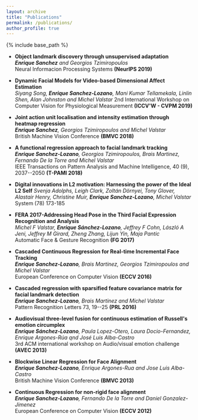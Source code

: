 ```yaml
---
layout: archive
title: "Publications"
permalink: /publications/
author_profile: true
---
```


{% include base_path %}

* **Object landmark discovery through unsupervised adaptation**  
***Enrique Sanchez** and Georgios Tzimiropoulos*  
Neural Informacion Processing Systems **(NeurIPS 2019)**  

* **Dynamic Facial Models for Video-based Dimensional Affect Estimation**  
*Siyang Song, **Enrique Sanchez-Lozano**, Mani Kumar Tellamekala, Linlin Shen, Alan Johnston and  Michel Valstar* 
2nd International Workshop on Computer Vision for Physiological Measurement **(ICCV'W - CVPM 2019)**

* **Joint action unit localisation and intensity estimation through heatmap regression**  
***Enrique Sanchez**, Georgios Tzimiropoulos and Michel Valstar*  
British Machine Vision Conference **(BMVC 2018)**  

* **A functional regression approach to facial landmark tracking**  
***Enrique Sanchez-Lozano**, Georgios Tzimiropoulos, Brais Martinez, Fernando De la Torre and Michel Valstar*  
IEEE Transactions on Pattern Analysis and Machine Intelligence, 40 (9), 2037--2050 **(T-PAMI 2018)**  

* **Digital innovations in L2 motivation: Harnessing the power of the Ideal L2 Self**
*Svenja Adolphs, Leigh Clark, Zoltán Dörnyei, Tony Glover, Alastair Henry, Christine Muir, **Enrique Sanchez-Lozano**, Michel Valstar*  
System (78) 173-185 

* **FERA 2017-Addressing Head Pose in the Third Facial Expression Recognition and Analysis**  
*Michel F Valstar, **Enrique Sánchez-Lozano**, Jeffrey F Cohn, László A Jeni, Jeffrey M Girard, Zheng Zhang, Lijun Yin, Maja Pantic*  
Automatic Face & Gesture Recognition **(FG 2017)**

* **Cascaded Continuous Regression for Real-time Incremental Face Tracking**  
***Enrique Sanchez-Lozano**, Brais Martinez, Georgios Tzimiropoulos and Michel Valstar*  
European Conference on Computer Vision **(ECCV 2016)**

* **Cascaded regression with sparsified feature covariance matrix for facial landmark detection**  
***Enrique Sanchez-Lozano**, Brais Martinez and Michel Valstar*  
Pattern Recognition Letters 73, 19--25 **(PRL 2016)**

* **Audiovisual three-level fusion for continuous estimation of Russell's emotion circumplex**  
***Enrique Sánchez-Lozano**, Paula Lopez-Otero, Laura Docio-Fernandez, Enrique Argones-Rúa qnd José Luis Alba-Castro*  
3rd ACM international workshop on Audio/visual emotion challenge **(AVEC 2013)**

* **Blockwise Linear Regression for Face Alignment**  
***Enrique Sanchez-Lozano**, Enrique Argones-Rua and Jose Luis Alba-Castro*  
British Machine Vision Conference **(BMVC 2013)**

* **Continuous Regression for non-rigid face alignment**  
***Enrique Sanchez-Lozano**, Fernando De la Torre and Daniel Gonzalez-Jimenez*  
European Conference on Computer Vision **(ECCV 2012)**


